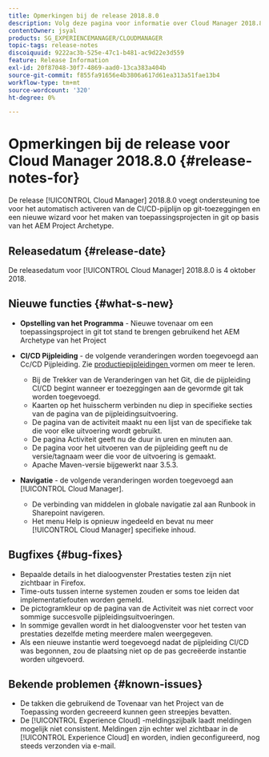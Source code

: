 ```yaml
---
title: Opmerkingen bij de release 2018.8.0
description: Volg deze pagina voor informatie over Cloud Manager 2018.8.0.
contentOwner: jsyal
products: SG_EXPERIENCEMANAGER/CLOUDMANAGER
topic-tags: release-notes
discoiquuid: 9222ac3b-525e-47c1-b481-ac9d22e3d559
feature: Release Information
exl-id: 20f87048-30f7-4869-aad0-13ca383a404b
source-git-commit: f855fa91656e4b3806a617d61ea313a51fae13b4
workflow-type: tm+mt
source-wordcount: '320'
ht-degree: 0%

---
```


# Opmerkingen bij de release voor Cloud Manager 2018.8.0 {#release-notes-for}

De release [!UICONTROL Cloud Manager] 2018.8.0 voegt ondersteuning toe voor het automatisch activeren van de CI/CD-pijplijn op git-toezeggingen en een nieuwe wizard voor het maken van toepassingsprojecten in git op basis van het AEM Project Archetype.

## Releasedatum {#release-date}

De releasedatum voor [!UICONTROL Cloud Manager] 2018.8.0 is 4 oktober 2018.

## Nieuwe functies {#what-s-new}

* **Opstelling van het Programma** - Nieuwe tovenaar om een toepassingsproject in git tot stand te brengen gebruikend het AEM Archetype van het Project

* **CI/CD Pijpleiding** - de volgende veranderingen worden toegevoegd aan Cc/CD Pijpleiding. Zie [ productiepijpleidingen ](/help/using/production-pipelines.md) vormen om meer te leren.

   * Bij de Trekker van de Veranderingen van het Git, die de pijpleiding CI/CD begint wanneer er toezeggingen aan de gevormde git tak worden toegevoegd.
   * Kaarten op het huisscherm verbinden nu diep in specifieke secties van de pagina van de pijpleidingsuitvoering.
   * De pagina van de activiteit maakt nu een lijst van de specifieke tak die voor elke uitvoering wordt gebruikt.
   * De pagina Activiteit geeft nu de duur in uren en minuten aan.
   * De pagina voor het uitvoeren van de pijpleiding geeft nu de versie/tagnaam weer die voor de uitvoering is gemaakt.
   * Apache Maven-versie bijgewerkt naar 3.5.3.

* **Navigatie** - de volgende veranderingen worden toegevoegd aan [!UICONTROL Cloud Manager].

   * De verbinding van middelen in globale navigatie zal aan Runbook in Sharepoint navigeren.
   * Het menu Help is opnieuw ingedeeld en bevat nu meer [!UICONTROL Cloud Manager] specifieke inhoud.

## Bugfixes {#bug-fixes}

* Bepaalde details in het dialoogvenster Prestaties testen zijn niet zichtbaar in Firefox.
* Time-outs tussen interne systemen zouden er soms toe leiden dat implementatiefouten worden gemeld.
* De pictogramkleur op de pagina van de Activiteit was niet correct voor sommige succesvolle pijpleidingsuitvoeringen.
* In sommige gevallen wordt in het dialoogvenster voor het testen van prestaties dezelfde meting meerdere malen weergegeven.
* Als een nieuwe instantie werd toegevoegd nadat de pijpleiding CI/CD was begonnen, zou de plaatsing niet op de pas gecreëerde instantie worden uitgevoerd.

## Bekende problemen {#known-issues}

* De takken die gebruikend de Tovenaar van het Project van de Toepassing worden gecreeerd kunnen geen streepjes bevatten.
* De [!UICONTROL Experience Cloud] -meldingszijbalk laadt meldingen mogelijk niet consistent. Meldingen zijn echter wel zichtbaar in de [!UICONTROL Experience Cloud] en worden, indien geconfigureerd, nog steeds verzonden via e-mail.
